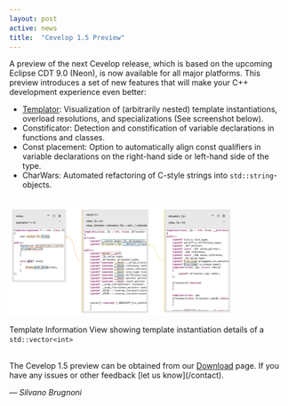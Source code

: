 ```yaml
---
layout: post
active: news
title:  "Cevelop 1.5 Preview"
---
```

A preview of the next Cevelop release, which is based on the upcoming Eclipse CDT 9.0 (Neon), is now available for all major platforms. This preview introduces a set of new features that will make your C++ development experience even better:

* <a href="/features/#templator">Templator</a>: Visualization of (arbitrarily nested) template instantiations, overload resolutions, and specializations (See screenshot below).
* Constificator: Detection and constification of variable declarations in functions and classes.
* Const placement: Option to automatically align const qualifiers in variable declarations on the right-hand side or left-hand side of the type.
* CharWars: Automated refactoring of C-style strings into <code>std::string</code>-objects.

<br/>

<img src="/img/templator-vector.png" class="img-responsive center-block" style="width:80%" alt="Template Instantiation Example">
<p class="img-caption">Template Information View showing template instantiation details of a <code>std::vector&lt;int&gt;</code> </p>

<br/>
The Cevelop 1.5 preview can be obtained from our <a href='/download/'>Download</a> page. If you have any issues or other feedback [let us know](/contact).

<p class="pull-right">
  <em>&mdash; Silvano Brugnoni</em>
</p>
